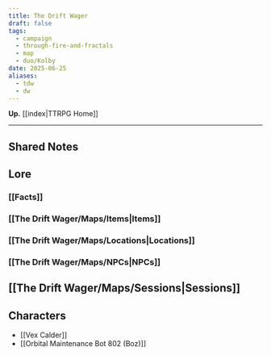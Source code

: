 ```yaml
---
title: The Drift Wager
draft: false
tags:
  - campaign
  - through-fire-and-fractals
  - map
  - duo/Kolby
date: 2025-06-25
aliases:
  - tdw
  - dw
---
```

**Up.** [[index|TTRPG Home]]

---

## Shared Notes


## Lore

### [[Facts]]

### [[The Drift Wager/Maps/Items|Items]]

### [[The Drift Wager/Maps/Locations|Locations]]

### [[The Drift Wager/Maps/NPCs|NPCs]]

## [[The Drift Wager/Maps/Sessions|Sessions]]


## Characters

- [[Vex Calder]]
- [[Orbital Maintenance Bot 802 (Boz)]]